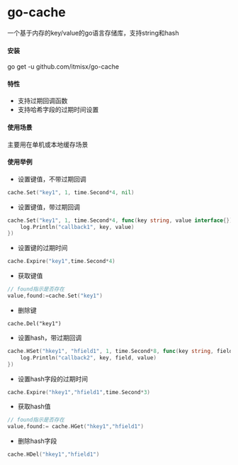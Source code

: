 # go-cache

一个基于内存的key/value的go语言存储库，支持string和hash

#### 安装

go get -u github.com/itmisx/go-cache

#### 特性

- 支持过期回调函数
- 支持哈希字段的过期时间设置

#### 使用场景

主要用在单机或本地缓存场景

#### 使用举例

- 设置键值，不带过期回调

```go
cache.Set("key1", 1, time.Second*4, nil)
```

- 设置键值，带过期回调

```go
cache.Set("key1", 1, time.Second*4, func(key string, value interface{}) {
    log.Println("callback1", key, value)
})
```

- 设置键的过期时间

```go
cache.Expire("key1",time.Second*4)
```

- 获取键值

```go
// found指示是否存在
value,found:=cache.Set("key1")
```

- 删除键
```
cache.Del("key1")
```

- 设置hash，带过期回调

```go
cache.HSet("hkey1", "hfield1", 1, time.Second*8, func(key string, field string, value interface{}) {
    log.Println("callback2", key, field, value)
})
```

- 设置hash字段的过期时间

```go
cache.Expire("hkey1","hfield1",time.Second*3)
```

- 获取hash值

```go
// found指示是否存在
value,found:= cache.HGet("hkey1","hfield1")
```

- 删除hash字段

```go
cache.HDel("hkey1","hfield1")
```
